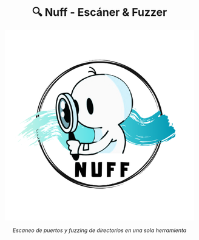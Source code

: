 <div align="center">

# 🔍 Nuff - Escáner & Fuzzer

![Logo Nuff](logo-nuff.png)

*Escaneo de puertos y fuzzing de directorios en una sola herramienta*

</div>
